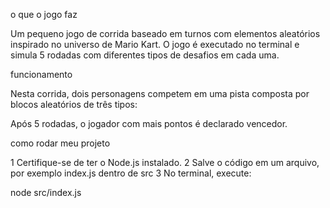 o que o jogo faz 

Um pequeno jogo de corrida baseado em turnos com elementos aleatórios inspirado no universo de Mario Kart. O jogo é executado no terminal e simula 5 rodadas com diferentes tipos de desafios em cada uma.

funcionamento 

Nesta corrida, dois personagens competem em uma pista composta por blocos aleatórios de três tipos:


Após 5 rodadas, o jogador com mais pontos é declarado vencedor.


como rodar meu projeto

1 Certifique-se de ter o Node.js instalado.
2 Salve o código em um arquivo, por exemplo index.js dentro de src
3 No terminal, execute:

node src/index.js